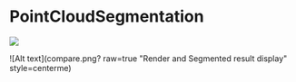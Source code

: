 # PointCloudSegmentation

![](segmentedlivingarea.gif)


![Alt text](compare.png? raw=true "Render and Segmented result display" style=centerme)
